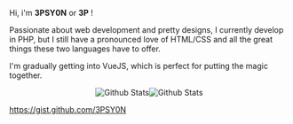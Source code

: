 Hi, i'm **3PSY0N** or **3P** !

Passionate about web development and pretty designs, I currently develop in PHP, but I still have a pronounced love of HTML/CSS and all the great things these two languages have to offer.

I'm gradually getting into VueJS, which is perfect for putting the magic together.


<div style="display: flex; justify-content: center;">
  <img alt="Github Stats" src="https://github-readme-stats.vercel.app/api?username=3PSY0N&theme=transparent&text_color=94a3b8&count_private=true&include_all_commits=true&show_icons=true&hide_title=true&layout=compact&hide_border=true&rank_icon=github" />
  <img alt="Github Stats" src="https://github-readme-stats.vercel.app/api/top-langs/?username=3PSY0N&theme=transparent&text_color=94a3b8&show_icons=false&hide_title=true&layout=compact&card_width=260&hide_border=true" />
</div>

https://gist.github.com/3PSY0N
